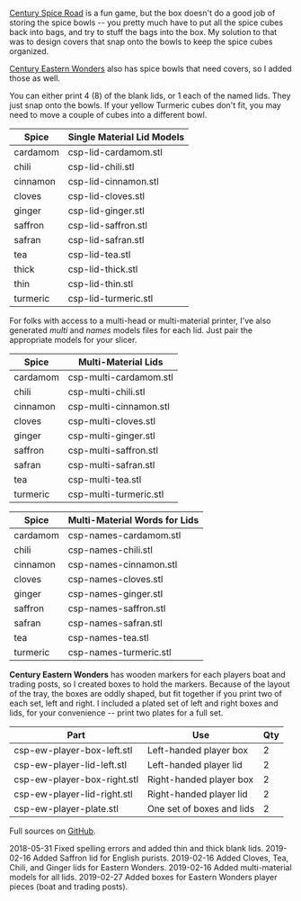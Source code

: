 [Century Spice Road](https://boardgamegeek.com/boardgame/209685/century-spice-road) is a fun game, but the box doesn't do a good job of storing the spice bowls -- you pretty much have to put all the spice cubes back into bags, and try to stuff the bags into the box. My solution to that was to design covers that snap onto the bowls to keep the spice cubes organized.

[Century Eastern Wonders](https://www.boardgamegeek.com/boardgame/242574/century-eastern-wonders) also has spice bowls that need covers, so I added those as well.

You can either print 4 (8) of the blank lids, or 1 each of the named lids. They just snap onto the bowls. If your yellow Turmeric cubes don't fit, you may need to move a couple of cubes into a different bowl.

| Spice | Single Material Lid Models |
| ----- | ---- |
|cardamom|csp-lid-cardamom.stl|
|chili|csp-lid-chili.stl|
|cinnamon|csp-lid-cinnamon.stl|
|cloves|csp-lid-cloves.stl|
|ginger|csp-lid-ginger.stl|
|saffron|csp-lid-saffron.stl|
|safran|csp-lid-safran.stl|
|tea|csp-lid-tea.stl|
|thick|csp-lid-thick.stl|
|thin|csp-lid-thin.stl|
|turmeric|csp-lid-turmeric.stl|

For folks with access to a multi-head or multi-material printer, I've also generated _multi_ and _names_ models files for each lid. Just pair the appropriate models for your slicer.

| Spice | Multi-Material Lids |
| ----- | ---- |
|cardamom|csp-multi-cardamom.stl|
|chili|csp-multi-chili.stl|
|cinnamon|csp-multi-cinnamon.stl|
|cloves|csp-multi-cloves.stl|
|ginger|csp-multi-ginger.stl|
|saffron|csp-multi-saffron.stl|
|safran|csp-multi-safran.stl|
|tea|csp-multi-tea.stl|
|turmeric|csp-multi-turmeric.stl|

| Spice | Multi-Material Words for Lids |
| ----- | ---- |
|cardamom|csp-names-cardamom.stl|
|chili|csp-names-chili.stl|
|cinnamon|csp-names-cinnamon.stl|
|cloves|csp-names-cloves.stl|
|ginger|csp-names-ginger.stl|
|saffron|csp-names-saffron.stl|
|safran|csp-names-safran.stl|
|tea|csp-names-tea.stl|
|turmeric|csp-names-turmeric.stl|

**Century Eastern Wonders** has wooden markers for each players boat and trading posts, so I created boxes to hold the markers. Because of the layout of the tray, the boxes are oddly shaped, but fit together if you print two of each set, left and right. I included a plated set of left and right boxes and lids, for your convenience -- print two plates for a full set.

| Part | Use | Qty |
| ---- | --- | --- |
| csp-ew-player-box-left.stl | Left-handed player box | 2 |
| csp-ew-player-lid-left.stl | Left-handed player lid | 2 |
| csp-ew-player-box-right.stl | Right-handed player box | 2 |
| csp-ew-player-lid-right.stl | Right-handed player lid | 2 |
| csp-ew-player-plate.stl | One set of boxes and lids | 2 |

Full sources on [GitHub](https://github.com/wcraigtrader/game-parts/tree/master/century-spice-road).

2018-05-31 Fixed spelling errors and added thin and thick blank lids.
2019-02-16 Added Saffron lid for English purists.
2019-02-16 Added Cloves, Tea, Chili, and Ginger lids for Eastern Wonders.
2019-02-16 Added multi-material models for all lids.
2019-02-27 Added boxes for Eastern Wonders player pieces (boat and trading posts).
